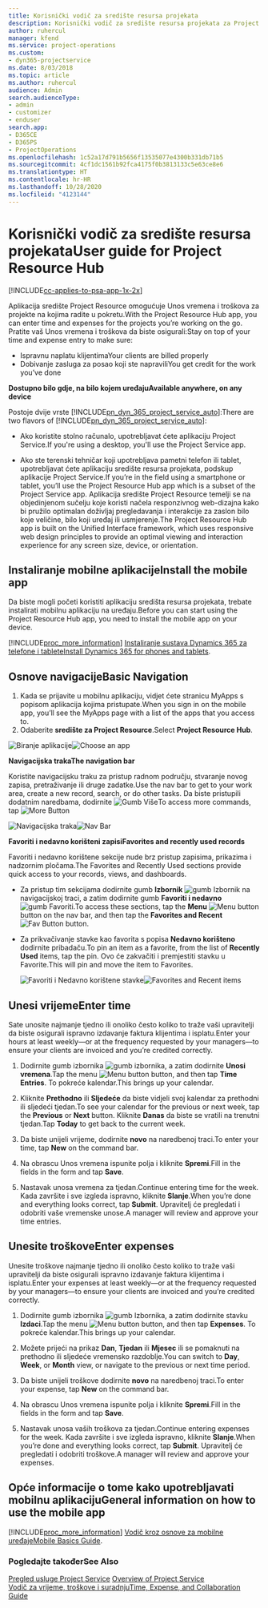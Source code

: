 ```yaml
---
title: Korisnički vodič za središte resursa projekata
description: Korisnički vodič za središte resursa projekata za Project Service
author: ruhercul
manager: kfend
ms.service: project-operations
ms.custom:
- dyn365-projectservice
ms.date: 8/03/2018
ms.topic: article
ms.author: ruhercul
audience: Admin
search.audienceType:
- admin
- customizer
- enduser
search.app:
- D365CE
- D365PS
- ProjectOperations
ms.openlocfilehash: 1c52a17d791b5656f13535077e4300b331db71b5
ms.sourcegitcommit: 4cf1dc1561b92fca4175f0b3813133c5e63ce8e6
ms.translationtype: HT
ms.contentlocale: hr-HR
ms.lasthandoff: 10/28/2020
ms.locfileid: "4123144"
---
```

# <a name="user-guide-for-project-resource-hub"></a><span data-ttu-id="61f9e-103">Korisnički vodič za središte resursa projekata</span><span class="sxs-lookup"><span data-stu-id="61f9e-103">User guide for Project Resource Hub</span></span>

[!INCLUDE[cc-applies-to-psa-app-1x-2x](../includes/cc-applies-to-psa-app-1x-2x.md)]

<span data-ttu-id="61f9e-104">Aplikacija središte Project Resource omogućuje Unos vremena i troškova za projekte na kojima radite u pokretu.</span><span class="sxs-lookup"><span data-stu-id="61f9e-104">With the Project Resource Hub app, you can enter time and expenses for the projects you’re working on the go.</span></span> <span data-ttu-id="61f9e-105">Pratite vaš Unos vremena i troškova da biste osigurali:</span><span class="sxs-lookup"><span data-stu-id="61f9e-105">Stay on top of your time and expense entry to make sure:</span></span>

- <span data-ttu-id="61f9e-106">Ispravnu naplatu klijentima</span><span class="sxs-lookup"><span data-stu-id="61f9e-106">Your clients are billed properly</span></span>
- <span data-ttu-id="61f9e-107">Dobivanje zasluga za posao koji ste napravili</span><span class="sxs-lookup"><span data-stu-id="61f9e-107">You get credit for the work you’ve done</span></span>

<span data-ttu-id="61f9e-108">**Dostupno bilo gdje, na bilo kojem uređaju**</span><span class="sxs-lookup"><span data-stu-id="61f9e-108">**Available anywhere, on any device**</span></span>

<span data-ttu-id="61f9e-109">Postoje dvije vrste [!INCLUDE[pn_dyn_365_project_service_auto](../includes/pn-dyn-365-project-service-auto.md)]:</span><span class="sxs-lookup"><span data-stu-id="61f9e-109">There are two flavors of [!INCLUDE[pn_dyn_365_project_service_auto](../includes/pn-dyn-365-project-service-auto.md)]:</span></span> 

- <span data-ttu-id="61f9e-110">Ako koristite stolno računalo, upotrebljavat ćete aplikaciju Project Service.</span><span class="sxs-lookup"><span data-stu-id="61f9e-110">If you're using a desktop, you'll use the Project Service app.</span></span> 

- <span data-ttu-id="61f9e-111">Ako ste terenski tehničar koji upotrebljava pametni telefon ili tablet, upotrebljavat ćete aplikaciju središte resursa projekata, podskup aplikacije Project Service.</span><span class="sxs-lookup"><span data-stu-id="61f9e-111">If you’re in the field using a smartphone or tablet, you’ll use the Project Resource Hub app which is a subset of the Project Service  app.</span></span> <span data-ttu-id="61f9e-112">Aplikacija središte Project Resource temelji se na objedinjenom sučelju koje koristi načela responzivnog web-dizajna kako bi pružilo optimalan doživljaj pregledavanja i interakcije za zaslon bilo koje veličine, bilo koji uređaj ili usmjerenje.</span><span class="sxs-lookup"><span data-stu-id="61f9e-112">The Project Resource Hub app is built on the Unified Interface framework, which uses responsive web design principles to provide an optimal viewing and interaction experience for any screen size, device, or orientation.</span></span> 


## <a name="install-the-mobile-app"></a><span data-ttu-id="61f9e-113">Instaliranje mobilne aplikacije</span><span class="sxs-lookup"><span data-stu-id="61f9e-113">Install the mobile app</span></span>
<span data-ttu-id="61f9e-114">Da biste mogli početi koristiti aplikaciju središta resursa projekata, trebate instalirati mobilnu aplikaciju na uređaju.</span><span class="sxs-lookup"><span data-stu-id="61f9e-114">Before you can start using the Project Resource Hub app, you need to install the mobile app on your device.</span></span> 

[!INCLUDE[proc_more_information](../includes/proc-more-information.md)] <span data-ttu-id="61f9e-115">[Instaliranje sustava Dynamics 365 za telefone i tablete](https://docs.microsoft.com/dynamics365/mobile-app/install-dynamics-365-for-phones-and-tablets)</span><span class="sxs-lookup"><span data-stu-id="61f9e-115">[Install Dynamics 365 for phones and tablets](https://docs.microsoft.com/dynamics365/mobile-app/install-dynamics-365-for-phones-and-tablets).</span></span>

## <a name="basic-navigation"></a><span data-ttu-id="61f9e-116">Osnove navigacije</span><span class="sxs-lookup"><span data-stu-id="61f9e-116">Basic Navigation</span></span>
1.  <span data-ttu-id="61f9e-117">Kada se prijavite u mobilnu aplikaciju, vidjet ćete stranicu MyApps s popisom aplikacija kojima pristupate.</span><span class="sxs-lookup"><span data-stu-id="61f9e-117">When you sign in on the mobile app, you’ll see the MyApps page with a list of the apps that you access to.</span></span> 
2.  <span data-ttu-id="61f9e-118">Odaberite **središte za Project Resource**.</span><span class="sxs-lookup"><span data-stu-id="61f9e-118">Select **Project Resource Hub**.</span></span>

<span data-ttu-id="61f9e-119">![Biranje aplikacije](media/chooseApp_1.png "Biranje aplikacije")</span><span class="sxs-lookup"><span data-stu-id="61f9e-119">![Choose an app](media/chooseApp_1.png "Choose an app")</span></span>

<span data-ttu-id="61f9e-120">**Navigacijska traka**</span><span class="sxs-lookup"><span data-stu-id="61f9e-120">**The navigation bar**</span></span>

<span data-ttu-id="61f9e-121">Koristite navigacijsku traku za pristup radnom području, stvaranje novog zapisa, pretraživanje ili druge zadatke.</span><span class="sxs-lookup"><span data-stu-id="61f9e-121">Use the nav bar to get to your work area, create a new record, search, or do other tasks.</span></span> <span data-ttu-id="61f9e-122">Da biste pristupili dodatnim naredbama, dodirnite ![Gumb Više](media/MoreButton.png "Gumb Više")</span><span class="sxs-lookup"><span data-stu-id="61f9e-122">To access more commands, tap ![More Button](media/MoreButton.png "More Button")</span></span>

<span data-ttu-id="61f9e-123">![Navigacijska traka](media/NavBar_2.png "Navigacijska traka")</span><span class="sxs-lookup"><span data-stu-id="61f9e-123">![Nav Bar](media/NavBar_2.png "Nav Bar")</span></span>

<span data-ttu-id="61f9e-124">**Favoriti i nedavno korišteni zapisi**</span><span class="sxs-lookup"><span data-stu-id="61f9e-124">**Favorites and recently used records**</span></span>

<span data-ttu-id="61f9e-125">Favoriti i nedavno korištene sekcije nude brz pristup zapisima, prikazima i nadzornim pločama.</span><span class="sxs-lookup"><span data-stu-id="61f9e-125">The Favorites and Recently Used sections provide quick access to your records, views, and dashboards.</span></span> 

- <span data-ttu-id="61f9e-126">Za pristup tim sekcijama dodirnite gumb **Izbornik** ![gumb Izbornik](media/MenuButton.png "Gumb izbornika") na navigacijskoj traci, a zatim dodirnite gumb **Favoriti i nedavno** ![gumb Favoriti](media/FavButton.png "Gumb Favoriti").</span><span class="sxs-lookup"><span data-stu-id="61f9e-126">To access these sections, tap the **Menu** ![Menu button](media/MenuButton.png "Menu button") button on the nav bar, and then tap the **Favorites and Recent** ![Fav Button](media/FavButton.png "Fav Button") button.</span></span>

- <span data-ttu-id="61f9e-127">Za prikvačivanje stavke kao favorita s popisa **Nedavno korišteno** dodirnite pribadaču.</span><span class="sxs-lookup"><span data-stu-id="61f9e-127">To pin an item as a favorite, from the list of **Recently Used** items, tap the pin.</span></span> <span data-ttu-id="61f9e-128">Ovo će zakvačiti i premjestiti stavku u Favorite.</span><span class="sxs-lookup"><span data-stu-id="61f9e-128">This will pin and move the item to Favorites.</span></span>

  <span data-ttu-id="61f9e-129">![Favoriti i Nedavno korištene stavke](media/Favs_3.png "Favoriti i Nedavno korištene stavke")</span><span class="sxs-lookup"><span data-stu-id="61f9e-129">![Favorites and Recent items](media/Favs_3.png "Favorites and Recent items")</span></span>
 
## <a name="enter-time"></a><span data-ttu-id="61f9e-130">Unesi vrijeme</span><span class="sxs-lookup"><span data-stu-id="61f9e-130">Enter time</span></span>
<span data-ttu-id="61f9e-131">Sate unosite najmanje tjedno ili onoliko često koliko to traže vaši upravitelji da biste osigurali ispravno izdavanje faktura klijentima i isplatu.</span><span class="sxs-lookup"><span data-stu-id="61f9e-131">Enter your hours at least weekly—or at the frequency requested by your managers—to ensure your clients are invoiced and you’re credited correctly.</span></span>

1. <span data-ttu-id="61f9e-132">Dodirnite gumb izbornika ![gumb izbornika](media/MenuButton.png "Gumb izbornika"), a zatim dodirnite **Unosi vremena**.</span><span class="sxs-lookup"><span data-stu-id="61f9e-132">Tap the menu ![Menu button](media/MenuButton.png "Menu button") button, and then tap **Time Entries**.</span></span> <span data-ttu-id="61f9e-133">To pokreće kalendar.</span><span class="sxs-lookup"><span data-stu-id="61f9e-133">This brings up your calendar.</span></span>

2. <span data-ttu-id="61f9e-134">Kliknite **Prethodno** ili **Sljedeće** da biste vidjeli svoj kalendar za prethodni ili sljedeći tjedan.</span><span class="sxs-lookup"><span data-stu-id="61f9e-134">To see your calendar for the previous or next week, tap the **Previous** or **Next** button.</span></span> <span data-ttu-id="61f9e-135">Kliknite **Danas** da biste se vratili na trenutni tjedan.</span><span class="sxs-lookup"><span data-stu-id="61f9e-135">Tap **Today** to get back to the current week.</span></span>

3. <span data-ttu-id="61f9e-136">Da biste unijeli vrijeme, dodirnite **novo** na naredbenoj traci.</span><span class="sxs-lookup"><span data-stu-id="61f9e-136">To enter your time, tap **New** on the command bar.</span></span> 

4. <span data-ttu-id="61f9e-137">Na obrascu Unos vremena ispunite polja i kliknite **Spremi**.</span><span class="sxs-lookup"><span data-stu-id="61f9e-137">Fill in the fields in the form and tap **Save**.</span></span>

5. <span data-ttu-id="61f9e-138">Nastavak unosa vremena za tjedan.</span><span class="sxs-lookup"><span data-stu-id="61f9e-138">Continue entering time for the week.</span></span> <span data-ttu-id="61f9e-139">Kada završite i sve izgleda ispravno, kliknite **Slanje**.</span><span class="sxs-lookup"><span data-stu-id="61f9e-139">When you’re done and everything looks correct, tap **Submit**.</span></span> <span data-ttu-id="61f9e-140">Upravitelj će pregledati i odobriti vaše vremenske unose.</span><span class="sxs-lookup"><span data-stu-id="61f9e-140">A manager will review and approve your time entries.</span></span>

## <a name="enter-expenses"></a><span data-ttu-id="61f9e-141">Unesite troškove</span><span class="sxs-lookup"><span data-stu-id="61f9e-141">Enter expenses</span></span> 
<span data-ttu-id="61f9e-142">Unesite troškove najmanje tjedno ili onoliko često koliko to traže vaši upravitelji da biste osigurali ispravno izdavanje faktura klijentima i isplatu.</span><span class="sxs-lookup"><span data-stu-id="61f9e-142">Enter your expenses at least weekly—or at the frequency requested by your managers—to ensure your clients are invoiced and you’re credited correctly.</span></span>

1. <span data-ttu-id="61f9e-143">Dodirnite gumb izbornika ![gumb Izbornika](media/MenuButton.png "Gumb izbornika"), a zatim dodirnite stavku **Izdaci**.</span><span class="sxs-lookup"><span data-stu-id="61f9e-143">Tap the menu ![Menu button](media/MenuButton.png "Menu button") button, and then tap **Expenses**.</span></span> <span data-ttu-id="61f9e-144">To pokreće kalendar.</span><span class="sxs-lookup"><span data-stu-id="61f9e-144">This brings up your calendar.</span></span>

2. <span data-ttu-id="61f9e-145">Možete prijeći na prikaz **Dan**, **Tjedan** ili **Mjesec** ili se pomaknuti na prethodno ili sljedeće vremensko razdoblje.</span><span class="sxs-lookup"><span data-stu-id="61f9e-145">You can switch to **Day**, **Week**, or **Month** view, or navigate to the previous or next time period.</span></span> 

3. <span data-ttu-id="61f9e-146">Da biste unijeli troškove dodirnite **novo** na naredbenoj traci.</span><span class="sxs-lookup"><span data-stu-id="61f9e-146">To enter your expense, tap **New** on the command bar.</span></span> 

4. <span data-ttu-id="61f9e-147">Na obrascu Unos vremena ispunite polja i kliknite **Spremi**.</span><span class="sxs-lookup"><span data-stu-id="61f9e-147">Fill in the fields in the form and tap **Save**.</span></span>

5. <span data-ttu-id="61f9e-148">Nastavak unosa vaših troškova za tjedan.</span><span class="sxs-lookup"><span data-stu-id="61f9e-148">Continue entering expenses for the week.</span></span> <span data-ttu-id="61f9e-149">Kada završite i sve izgleda ispravno, kliknite **Slanje**.</span><span class="sxs-lookup"><span data-stu-id="61f9e-149">When you’re done and everything looks correct, tap **Submit**.</span></span> <span data-ttu-id="61f9e-150">Upravitelj će pregledati i odobriti troškove.</span><span class="sxs-lookup"><span data-stu-id="61f9e-150">A manager will review and approve your expenses.</span></span>

## <a name="general-information-on-how-to-use-the-mobile-app"></a><span data-ttu-id="61f9e-151">Opće informacije o tome kako upotrebljavati mobilnu aplikaciju</span><span class="sxs-lookup"><span data-stu-id="61f9e-151">General information on how to use the mobile app</span></span> 
[!INCLUDE[proc_more_information](../includes/proc-more-information.md)] <span data-ttu-id="61f9e-152">[Vodič kroz osnove za mobilne uređaje](https://docs.microsoft.com/dynamics365/mobile-app/dynamics-365-phones-tablets-users-guide)</span><span class="sxs-lookup"><span data-stu-id="61f9e-152">[Mobile Basics Guide](https://docs.microsoft.com/dynamics365/mobile-app/dynamics-365-phones-tablets-users-guide).</span></span>

### <a name="see-also"></a><span data-ttu-id="61f9e-153">Pogledajte također</span><span class="sxs-lookup"><span data-stu-id="61f9e-153">See Also</span></span>  
 <span data-ttu-id="61f9e-154">[Pregled usluge Project Service](../psa/overview.md) </span><span class="sxs-lookup"><span data-stu-id="61f9e-154">[Overview of Project Service](../psa/overview.md) </span></span>  
 [<span data-ttu-id="61f9e-155">Vodič za vrijeme, troškove i suradnju</span><span class="sxs-lookup"><span data-stu-id="61f9e-155">Time, Expense, and Collaboration Guide</span></span>](../psa/time-expense-collaboration-guide.md)   
 
